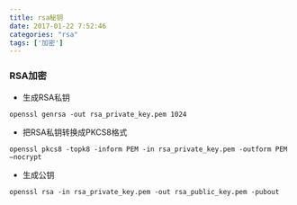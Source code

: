 ```yaml
---
title: rsa秘钥
date: 2017-01-22 7:52:46
categories: "rsa"
tags: ['加密']
---
```


### RSA加密

* 生成RSA私钥
~~~
openssl genrsa -out rsa_private_key.pem 1024
~~~

* 把RSA私钥转换成PKCS8格式
~~~
openssl pkcs8 -topk8 -inform PEM -in rsa_private_key.pem -outform PEM –nocrypt
~~~

* 生成公钥
~~~
openssl rsa -in rsa_private_key.pem -out rsa_public_key.pem -pubout 
~~~